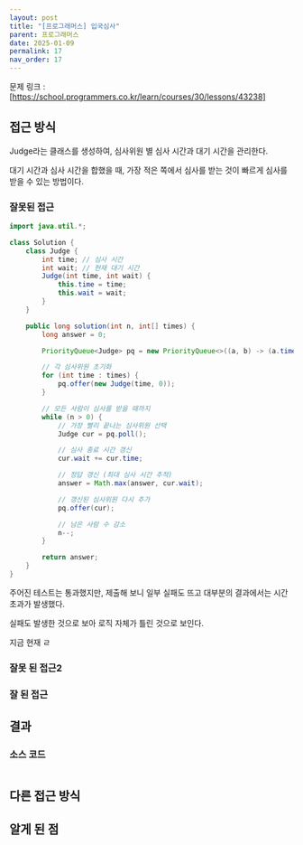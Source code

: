 ```yaml
---
layout: post
title: "[프로그래머스] 입국심사"
parent: 프로그래머스
date: 2025-01-09
permalink: 17
nav_order: 17
---
```


문제 링크 : [https://school.programmers.co.kr/learn/courses/30/lessons/43238]

## 접근 방식

Judge라는 클래스를 생성하여, 심사위원 별 심사 시간과 대기 시간을 관리한다.

대기 시간과 심사 시간을 합했을 때, 가장 적은 쪽에서 심사를 받는 것이 빠르게 심사를 받을 수 있는 방법이다.

### 잘못된 접근

```java
import java.util.*;

class Solution {
    class Judge {
        int time; // 심사 시간
        int wait; // 현재 대기 시간
        Judge(int time, int wait) {
            this.time = time;
            this.wait = wait;
        }
    }

    public long solution(int n, int[] times) {
        long answer = 0;

        PriorityQueue<Judge> pq = new PriorityQueue<>((a, b) -> (a.time + a.wait) - (b.time + b.wait));

        // 각 심사위원 초기화
        for (int time : times) {
            pq.offer(new Judge(time, 0));
        }

        // 모든 사람이 심사를 받을 때까지
        while (n > 0) {
            // 가장 빨리 끝나는 심사위원 선택
            Judge cur = pq.poll();

            // 심사 종료 시간 갱신
            cur.wait += cur.time;

            // 정답 갱신 (최대 심사 시간 추적)
            answer = Math.max(answer, cur.wait);

            // 갱신된 심사위원 다시 추가
            pq.offer(cur);

            // 남은 사람 수 감소
            n--;
        }

        return answer;
    }
}
```

주어진 테스트는 통과했지만, 제출해 보니 일부 실패도 뜨고 대부분의 결과에서는 시간 초과가 발생했다.

실패도 발생한 것으로 보아 로직 자체가 틀린 것으로 보인다.

지금 현재 ㄹ

### 잘못 된 접근2

### 잘 된 접근

## 결과

### 소스 코드

```java

```

## 다른 접근 방식

## 알게 된 점

[https://school.programmers.co.kr/learn/courses/30/lessons/43238]: https://school.programmers.co.kr/learn/courses/30/lessons/43238

